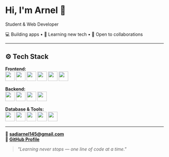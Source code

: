 # Hi, I'm Arnel 👋  
Student & Web Developer  

💻 Building apps • 🧠 Learning new tech • 🤝 Open to collaborations  

---

## ⚙️ Tech Stack

**Frontend:**  
<img src="https://cdn.jsdelivr.net/gh/devicons/devicon/icons/react/react-original.svg" width="30"/> 
<img src="https://cdn.jsdelivr.net/gh/devicons/devicon/icons/typescript/typescript-original.svg" width="30"/> 
<img src="https://cdn.jsdelivr.net/gh/devicons/devicon/icons/javascript/javascript-original.svg" width="30"/> 
<img src="https://cdn.jsdelivr.net/gh/devicons/devicon/icons/html5/html5-original.svg" width="30"/> 
<img src="https://cdn.jsdelivr.net/gh/devicons/devicon/icons/css3/css3-original.svg" width="30"/> 
<img src="https://www.vectorlogo.zone/logos/tailwindcss/tailwindcss-icon.svg" width="30"/>  

**Backend:**  
<img src="https://cdn.jsdelivr.net/gh/devicons/devicon/icons/nodejs/nodejs-original.svg" width="30"/> 
<img src="https://cdn.jsdelivr.net/gh/devicons/devicon/icons/express/express-original.svg" width="30"/> 
<img src="https://cdn.jsdelivr.net/gh/devicons/devicon/icons/python/python-original.svg" width="30"/> 
<img src="https://cdn.jsdelivr.net/gh/devicons/devicon/icons/django/django-plain.svg" width="30"/>  

**Database & Tools:**  
<img src="https://cdn.jsdelivr.net/gh/devicons/devicon/icons/mongodb/mongodb-original.svg" width="30"/> 
<img src="https://cdn.jsdelivr.net/gh/devicons/devicon/icons/postgresql/postgresql-original.svg" width="30"/> 
<img src="https://cdn.jsdelivr.net/gh/devicons/devicon/icons/git/git-original.svg" width="30"/> 
<img src="https://cdn.jsdelivr.net/gh/devicons/devicon/icons/vscode/vscode-original.svg" width="30"/> 
<img src="https://cdn.jsdelivr.net/gh/devicons/devicon/icons/figma/figma-original.svg" width="30"/> 

---

📧 **sadiarnel145@gmail.com**  
🐙 [**GitHub Profile**](https://github.com/tonpseudo)  

> _"Learning never stops — one line of code at a time."_
